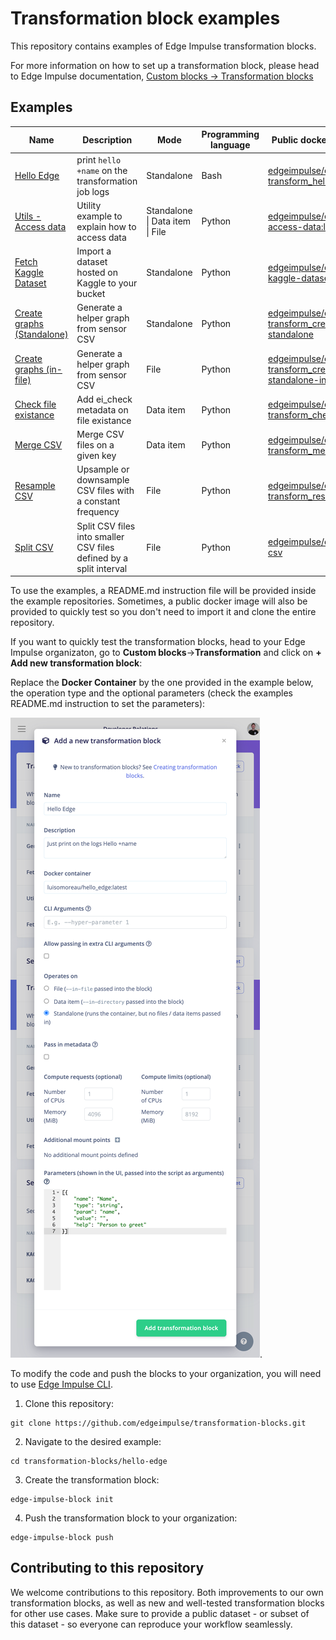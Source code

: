# Transformation block examples

This repository contains examples of Edge Impulse transformation blocks.

For more information on how to set up a transformation block, please head to Edge Impulse documentation, [Custom blocks -> Transformation blocks](https://docs.edgeimpulse.com/docs/edge-impulse-studio/organizations/custom-blocks/transformation-blocks)

## Examples

<table>
  <thead>
    <tr>
      <th>Name</th>
      <th>Description</th>
      <th>Mode</th>
      <th>Programming language</th>
      <th>Public docker image (optional)</th>
    </tr>
  </thead>
  <tbody>
    <tr>
      <td><a href="/hello-edge/">Hello Edge</a></td>
      <td>print <code>hello +name</code> on the transformation job logs</td>
      <td>Standalone</td>
      <td>Bash</td>
      <td><a href="https://hub.docker.com/r/edgeimpulse/ei-transform_hello-edge" target="_blank">edgeimpulse/ei-transform_hello-edge:latest</a></td>
    </tr>
     <tr>
      <td><a href="/utils-access-data/">Utils - Access data</a></td>
      <td>Utility example to explain how to access data</td>
      <td>Standalone | Data item | File</td>
      <td>Python</td>
      <td><a href="https://hub.docker.com/r/edgeimpulse/ei-transform_utils-access-data" target="_blank">edgeimpulse/ei-transform_utils-access-data:latest</a></td>
    </tr>
    <tr>
      <td><a href="/fetch-kaggle-dataset/">Fetch Kaggle Dataset</a></td>
      <td>Import a dataset hosted on Kaggle to your bucket</td>
      <td>Standalone</td>
      <td>Python</td>
      <td><a href="https://hub.docker.com/r/edgeimpulse/ei_transform_fetch-kaggle-dataset" target="_blank">edgeimpulse/ei_transform_fetch-kaggle-dataset:latest</a></td>
    </tr>
    <tr>
      <td><a href="/create-graphs-standalone/">Create graphs (Standalone)</a></td>
      <td>Generate a helper graph from sensor CSV</td>
      <td>Standalone</td>
      <td>Python</td>
      <td><a href="https://hub.docker.com/r/edgeimpulse/ei-transform_create-graphs-standalone" target="_blank">edgeimpulse/ei-transform_create-graphs-standalone</td>
    </tr>
    <tr>
      <td><a href="/create-graphs-in-file/">Create graphs (in-file)</a></td>
      <td>Generate a helper graph from sensor CSV</td>
      <td>File</td>
      <td>Python</td>
      <td><a href="https://hub.docker.com/r/edgeimpulse/ei-transform_create-graphs-in-file" target="_blank">edgeimpulse/ei-transform_create-graphs-standalone-in-file</td>
    </tr>
    <tr>
      <td><a href="/check-file-exist/">Check file existance</a></td>
      <td>Add ei_check metadata on file existance</td>
      <td>Data item</td>
      <td>Python</td>
      <td><a href="https://hub.docker.com/r/edgeimpulse/ei-transform_check-files-exist" target="_blank">edgeimpulse/ei-transform_check-files-exist</td>
    </tr>
    <tr>
      <td><a href="/merge-csv/">Merge CSV</a></td>
      <td>Merge CSV files on a given key</td>
      <td>Data item</td>
      <td>Python</td>
      <td><a href="https://hub.docker.com/r/edgeimpulse/ei-transform_merge-csv" target="_blank">edgeimpulse/ei-transform_merge-csv</td>
    </tr>
    <tr>
      <td><a href="/resample-csv/">Resample CSV</a></td>
      <td>Upsample or downsample CSV files with a constant frequency</td>
      <td>File</td>
      <td>Python</td>
      <td><a href="https://hub.docker.com/r/edgeimpulse/ei-transform_resample-csv" target="_blank">edgeimpulse/ei-transform_resample-csv</td>
    </tr>
    <tr>
      <td><a href="/split-csv/">Split CSV</a></td>
      <td>Split CSV files into smaller CSV files defined by a split interval</td>
      <td>File</td>
      <td>Python</td>
      <td><a href="https://hub.docker.com/r/edgeimpulse/ei-transform_split-csv" target="_blank">edgeimpulse/ei-transform_split-csv</td>
    </tr>
    
  </tbody>
</table>

To use the examples, a README.md instruction file will be provided inside the example repositories. Sometimes, a public docker image will also be provided to quickly test so you don't need to import it and clone the entire repository.

If you want to quickly test the transformation blocks, head to your Edge Impulse organizaton, go to **Custom blocks**->**Transformation** and click on **+ Add new transformation block**:

Replace the **Docker Container** by the one provided in the example below, the operation type and the optional parameters (check the examples README.md instruction to set the parameters):

![Add new transformation](assets/studio-create-transformation-hello-edge.png).

To modify the code and push the blocks to your organization, you will need to use [Edge Impulse CLI](https://docs.edgeimpulse.com/docs/tools/edge-impulse-cli).

1. Clone this repository:

```
git clone https://github.com/edgeimpulse/transformation-blocks.git
```

2. Navigate to the desired example:

```
cd transformation-blocks/hello-edge
```

3. Create the transformation block:

```
edge-impulse-block init
```

4. Push the transformation block to your organization:

```
edge-impulse-block push
```

## Contributing to this repository

We welcome contributions to this repository. Both improvements to our own transformation blocks, as well as new and well-tested transformation blocks for other use cases. Make sure to provide a public dataset - or subset of this dataset - so everyone can reproduce your workflow seamlessly.
